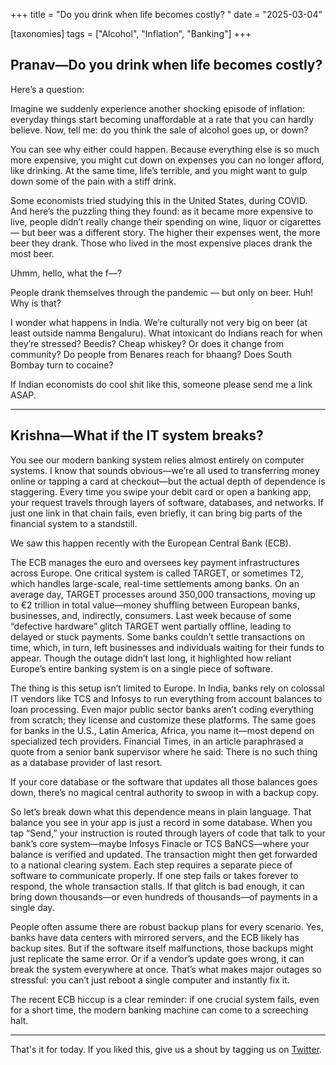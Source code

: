+++
title = "Do you drink when life becomes costly? "
date = "2025-03-04"
  
[taxonomies]
tags = ["Alcohol", "Inflation", "Banking"]
+++

## Pranav—Do you drink when life becomes costly? 

Here’s a question:

Imagine we suddenly experience another shocking episode of inflation: everyday things start becoming unaffordable at a rate that you can hardly believe. Now, tell me: do you think the sale of alcohol goes up, or down? 

You can see why either could happen. Because everything else is so much more expensive, you might cut down on expenses you can no longer afford, like drinking. At the same time, life’s terrible, and you might want to gulp down some of the pain with a stiff drink. 

Some economists tried studying this in the United States, during COVID. And here’s the puzzling thing they found: as it became more expensive to live, people didn’t really change their spending on wine, liquor or cigarettes — but beer was a different story. The higher their expenses went, the more beer they drank. Those who lived in the most expensive places drank the most beer. 

Uhmm, hello, what the f—?

People drank themselves through the pandemic — but only on beer. Huh! Why is that? 

I wonder what happens in India. We’re culturally not very big on beer (at least outside namma Bengaluru). What intoxicant do Indians reach for when they’re stressed? Beedis? Cheap whiskey? Or does it change from community? Do people from Benares reach for bhaang? Does South Bombay turn to cocaine? 

If Indian economists do cool shit like this, someone please send me a link ASAP. 

---

## Krishna—What if the IT system breaks?

You see our modern banking system relies almost entirely on computer systems. I know that sounds obvious—we’re all used to transferring money online or tapping a card at checkout—but the actual depth of dependence is staggering. Every time you swipe your debit card or open a banking app, your request travels through layers of software, databases, and networks. If just one link in that chain fails, even briefly, it can bring big parts of the financial system to a standstill.

We saw this happen recently with the European Central Bank (ECB).

The ECB manages the euro and oversees key payment infrastructures across Europe. One critical system is called TARGET, or sometimes T2, which handles large-scale, real-time settlements among banks. On an average day, TARGET processes around 350,000 transactions, moving up to €2 trillion in total value—money shuffling between European banks, businesses, and, indirectly, consumers. Last week because of some “defective hardware” glitch TARGET went partially offline, leading to delayed or stuck payments. Some banks couldn’t settle transactions on time, which, in turn, left businesses and individuals waiting for their funds to appear. Though the outage didn’t last long, it highlighted how reliant Europe’s entire banking system is on a single piece of software.

The thing is this setup isn’t limited to Europe. In India, banks rely on colossal IT vendors like TCS and Infosys to run everything from account balances to loan processing. Even major public sector banks aren’t coding everything from scratch; they license and customize these platforms. The same goes for banks in the U.S., Latin America, Africa, you name it—most depend on specialized tech providers. Financial Times, in an article paraphrased a quote from a senior bank supervisor where he said: There is no such thing as a database provider of last resort. 

If your core database or the software that updates all those balances goes down, there’s no magical central authority to swoop in with a backup copy.

So let’s break down what this dependence means in plain language. That balance you see in your app is just a record in some database. When you tap “Send,” your instruction is routed through layers of code that talk to your bank’s core system—maybe Infosys Finacle or TCS BaNCS—where your balance is verified and updated. The transaction might then get forwarded to a national clearing system. Each step requires a separate piece of software to communicate properly. If one step fails or takes forever to respond, the whole transaction stalls. If that glitch is bad enough, it can bring down thousands—or even hundreds of thousands—of payments in a single day.

People often assume there are robust backup plans for every scenario. Yes, banks have data centers with mirrored servers, and the ECB likely has backup sites. But if the software itself malfunctions, those backups might just replicate the same error. Or if a vendor’s update goes wrong, it can break the system everywhere at once. That’s what makes major outages so stressful: you can’t just reboot a single computer and instantly fix it.

The recent ECB hiccup is a clear reminder: if one crucial system fails, even for a short time, the modern banking machine can come to a screeching halt.

---

That's it for today. If you liked this, give us a shout by tagging us on  [Twitter](https://x.com/zerodhamarkets).


